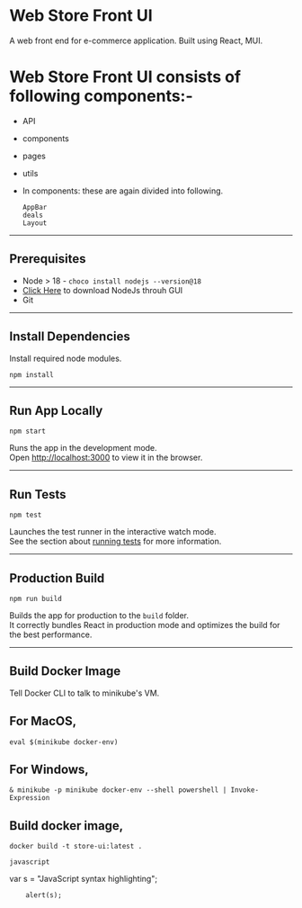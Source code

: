 # Web Store Front UI
A web front end for e-commerce application. Built using React, MUI.

# Web Store Front UI consists of following components:-
- API
- components
- pages
- utils
- In components: these are again divided into following.
 
  ```  
  AppBar
  deals
  Layout
---
## Prerequisites
- Node > 18 - ```choco install nodejs --version@18```
- [Click Here](https://nodejs.org/en/download/) to download NodeJs throuh GUI
- Git
***
## Install Dependencies
Install required node modules.

`npm install`
___
## Run App Locally
`npm start`

Runs the app in the development mode.\
Open [http://localhost:3000](http://localhost:3000) to view it in the browser.

___
## Run Tests
`npm test`

Launches the test runner in the interactive watch mode.\
See the section about [running tests](https://facebook.github.io/create-react-app/docs/running-tests) for more information.
***
## Production Build
 `npm run build`

Builds the app for production to the `build` folder.\
It correctly bundles React in production mode and optimizes the build for the best performance.
***
## Build Docker Image

Tell Docker CLI to talk to minikube's VM.

## For MacOS,
`eval $(minikube docker-env)`

## For Windows,
`& minikube -p minikube docker-env --shell powershell | Invoke-Expression`

## Build docker image,
`docker build -t store-ui:latest .`

```javascript```

var s = "JavaScript syntax highlighting";

        alert(s);
